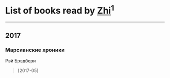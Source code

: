 # List of books read by [Zhi](https://plus.google.com/104502610850806942588)<sup>1</sup>
---

## 2017

### Марсианские хроники
Рэй Брэдбери
> [2017-05] 




